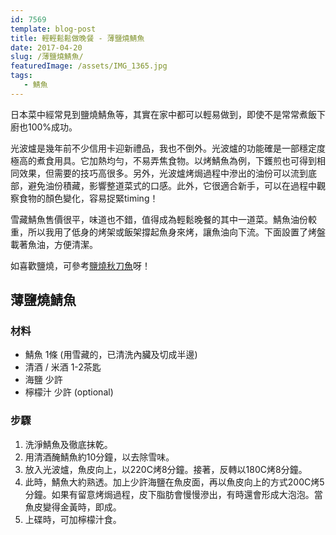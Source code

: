 ```yaml
---
id: 7569
template: blog-post
title: 輕輕鬆鬆做晚餐 - 薄鹽燒鯖魚
date: 2017-04-20
slug: /薄鹽燒鯖魚/
featuredImage: /assets/IMG_1365.jpg
tags:
   - 鯖魚
---
```

日本菜中經常見到鹽燒鯖魚等，其實在家中都可以輕易做到，即使不是常常煮飯下廚也100%成功。

光波爐是幾年前不少信用卡迎新禮品，我也不倒外。光波爐的功能確是一部穩定度極高的煮食用具。它加熱均勻，不易弄焦食物。以烤鯖魚為例，下鑊煎也可得到相同效果，但需要的技巧高很多。另外，光波爐烤焗過程中滲出的油份可以流到底部，避免油份積藏，影響整道菜式的口感。此外，它很適合新手，可以在過程中觀察食物的顏色變化，容易捉緊timing！

雪藏鯖魚售價很平，味道也不錯，值得成為輕鬆晚餐的其中一道菜。鯖魚油份較重，所以我用了低身的烤架或飯架撐起魚身來烤，讓魚油向下流。下面設置了烤盤載著魚油，方便清潔。

如喜歡鹽燒，可參考[鹽燒秋刀魚](/鹽燒秋刀魚)呀！

## 薄鹽燒鯖魚

### 材料
- 鯖魚 1條 (用雪藏的，已清洗內臟及切成半邊)
- 清酒 / 米酒 1-2茶匙
- 海鹽 少許
- 檸檬汁 少許 (optional)

### 步驟
1. 洗淨鯖魚及徹底抹乾。
2. 用清酒醃鯖魚約10分鐘，以去除雪味。
3. 放入光波爐，魚皮向上，以220C烤8分鐘。接著，反轉以180C烤8分鐘。
4. 此時，鯖魚大約熟透。加上少許海鹽在魚皮面，再以魚皮向上的方式200C烤5分鐘。如果有留意烤焗過程，皮下脂肪會慢慢滲出，有時還會形成大泡泡。當魚皮變得金黃時，即成。
5. 上碟時，可加檸檬汁食。